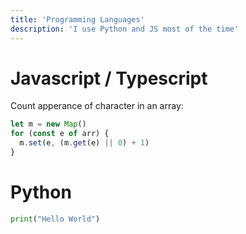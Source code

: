 ```yaml
---
title: 'Programming Languages'
description: 'I use Python and JS most of the time'
---
```


# Javascript / Typescript

Count apperance of character in an array:

```javascript
let m = new Map()
for (const e of arr) {
  m.set(e, (m.get(e) || 0) + 1)
}
```

# Python

```python
print("Hello World")
```

